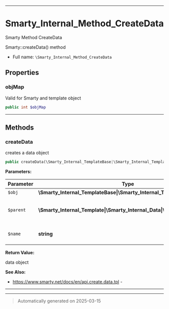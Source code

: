 ***

# Smarty_Internal_Method_CreateData

Smarty Method CreateData

Smarty::createData() method

* Full name: `\Smarty_Internal_Method_CreateData`



## Properties


### objMap

Valid for Smarty and template object

```php
public int $objMap
```






***

## Methods


### createData

creates a data object

```php
public createData(\Smarty_Internal_TemplateBase|\Smarty_Internal_Template|\Smarty $obj, \Smarty_Internal_Template|\Smarty_Internal_Data|\Smarty_Data|\Smarty $parent = null, string $name = null): \Smarty_Data
```








**Parameters:**

| Parameter | Type | Description |
|-----------|------|-------------|
| `$obj` | **\Smarty_Internal_TemplateBase&#124;\Smarty_Internal_Template&#124;\Smarty** |  |
| `$parent` | **\Smarty_Internal_Template&#124;\Smarty_Internal_Data&#124;\Smarty_Data&#124;\Smarty** | next higher level of Smarty<br />variables |
| `$name` | **string** | optional data block name |


**Return Value:**

data object




**See Also:**

* https://www.smarty.net/docs/en/api.create.data.tpl - 

***


***
> Automatically generated on 2025-03-15
